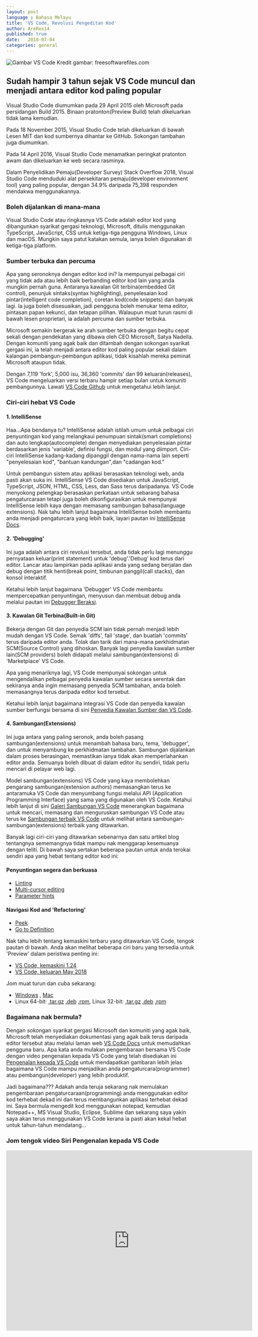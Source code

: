 ```yaml
---
layout: post
language : Bahasa Melayu
title: 'VS Code, Revolusi Pengeditan Kod'
author: AreRex14
published: true
date:   2018-07-04
categories: general
---
```

![Gambar VS Code](/assets/img/vscode3-copyrighted-freesoftwarefiles.jpg)
Kredit gambar: freesoftwarefiles.com

## Sudah hampir 3 tahun sejak VS Code muncul dan menjadi antara editor kod paling popular

Visual Studio Code diumumkan pada 29 April 2015 oleh Microsoft pada persidangan Build 2015. Binaan pratonton(Preview Build) telah dikeluarkan tidak lama kemudian.

Pada 18 November 2015, Visual Studio Code telah dikeluarkan di bawah Lesen MIT dan kod sumbernya dihantar ke GitHub. Sokongan tambahan juga diumumkan.

Pada 14 April 2016, Visual Studio Code menamatkan peringkat pratonton awam dan dikeluarkan ke web secara rasminya.


Dalam Penyelidikan Pemaju(Developer Survey) Stack Overflow 2018, Visual Studio Code menduduki alat persekitaran pemaju(developer environment tool) yang paling popular, dengan 34.9% daripada 75,398 responden mendakwa menggunakannya.

### Boleh dijalankan di mana-mana
Visual Studio Code atau ringkasnya VS Code adalah editor kod yang dibangunkan syarikat gergasi teknologi, Microsoft, ditulis menggunakan TypeScript, JavaScript, CSS untuk ketiga-tiga pengguna Windows, Linux dan macOS. Mungkin saya patut katakan semula, ianya boleh digunakan di ketiga-tiga platform. 

<!--more-->

### Sumber terbuka dan percuma
Apa yang seronoknya dengan editor kod ini? Ia mempunyai pelbagai ciri yang tidak ada atau lebih baik berbanding editor kod lain yang anda mungkin pernah guna. Antaranya kawalan Git terbina(embedded Git control), penunjuk sintaks(syntax highlighting), penyelesaian kod pintar(intelligent code completion), coretan kod(code snippets) dan banyak lagi. Ia juga boleh disesuaikan, jadi pengguna boleh menukar tema editor, pintasan papan kekunci, dan tetapan pilihan. Walaupun muat turun rasmi di bawah lesen proprietari, ia adalah percuma dan sumber terbuka. 

Microsoft semakin bergerak ke arah sumber terbuka dengan begitu cepat sekali dengan pendekatan yang dibawa oleh CEO Microsoft, Satya Nadella. Dengan komuniti yang agak baik dan ditambah dengan sokongan syarikat gergasi ini, ia telah menjadi antara editor kod paling popular sekali dalam kalangan pembangun-pembangun aplikasi, tidak kisahlah mereka peminat Microsoft ataupun tidak.

Dengan 7,119 'fork', 5,000 isu, 36,360 'commits' dan 99 keluaran(releases), VS Code mengeluarkan versi terbaru hampir setiap bulan untuk komuniti pembangunnya. Lawati [VS Code Github](https://github.com/Microsoft/vscode) untuk mengetahui lebih lanjut.

### Ciri-ciri hebat VS Code

#### 1. IntelliSense

Haa...Apa bendanya tu? IntelliSense adalah istilah umum untuk pelbagai ciri penyuntingan kod yang melangkaui penumpuan sintak(smart completions) dan auto lengkap(autocomplete) dengan menyediakan penyelesaian pintar berdasarkan jenis 'variable', definisi fungsi, dan modul yang diimport. Ciri-ciri IntelliSense kadang-kadang dipanggil dengan nama-nama lain seperti "penyelesaian kod", "bantuan kandungan",dan "cadangan kod."

Untuk pembangun sistem atau aplikasi berasaskan teknologi web, anda pasti akan suka ini. IntelliSense VS Code disediakan untuk JavaScript, TypeScript, JSON, HTML, CSS, Less, dan Sass terus daripadanya. VS Code menyokong pelengkap berasaskan perkataan untuk sebarang bahasa pengaturcaraan tetapi juga boleh dikonfigurasikan untuk mempunyai IntelliSense lebih kaya dengan memasang sambungan bahasa(language extensions). Nak tahu lebih lanjut bagaimana IntelliSense boleh membantu anda menjadi pengaturcara yang lebih baik, layari pautan ini [IntelliSense Docs](https://code.visualstudio.com/docs/editor/intellisense).

#### 2. 'Debugging'

Ini juga adalah antara ciri revolusi tersebut, anda tidak perlu lagi menunggu pernyataan keluar(print statement) untuk 'debug'.'Debug' kod terus dari editor. Lancar atau lampirkan pada aplikasi anda yang sedang berjalan dan debug dengan titik henti(break point, timbunan panggil(call stacks), dan konsol interaktif.

Ketahui lebih lanjut bagaimana 'Debugger' VS Code membantu mempercepatkan penyuntingan, menyusun dan membuat debug anda melalui pautan ini [Debugger Beraksi](https://code.visualstudio.com/docs/editor/debugging).

#### 3. Kawalan Git Terbina(Built-in Git)

Bekerja dengan Git dan penyedia SCM lain tidak pernah menjadi lebih mudah dengan VS Code. Semak 'diffs', fail 'stage', dan buatlah 'commits' terus daripada editor anda. Tolak dan tarik dari mana-mana perkhidmatan SCM(Source Control) yang dihoskan. Banyak lagi penyedia kawalan sumber lain(SCM providers) boleh didapati melalui sambungan(extensions) di 'Marketplace' VS Code. 

Apa yang menariknya lagi, VS Code mempunyai sokongan untuk mengendalikan pelbagai penyedia kawalan sumber secara serentak dan sekiranya anda ingin memasang penyedia SCM tambahan, anda boleh memasangnya terus daripada editor kod tersebut.

Ketahui lebih lanjut bagaimana integrasi VS Code dan penyedia kawalan sumber berfungsi bersama di sini [Penyedia Kawalan Sumber dan VS Code](https://code.visualstudio.com/docs/editor/versioncontrol).

#### 4. Sambungan(Extensions)

Ini juga antara yang paling seronok, anda boleh pasang sambungan(extensions) untuk menambah bahasa baru, tema, 'debugger', dan untuk menyambung ke perkhidmatan tambahan. Sambungan dijalankan dalam proses berasingan, memastikan ianya tidak akan memperlahankan editor anda. Semuanya boleh dibuat di dalam editor itu sendiri, tidak perlu mencari di pelayar web lagi.

Model sambungan(extensions) VS Code yang kaya membolehkan pengarang sambungan(extension authors) memasangkan terus ke antaramuka VS Code dan menyumbang fungsi melalui API (Application Programming Interface) yang sama yang digunakan oleh VS Code. Ketahui lebih lanjut di sini [Galeri Sambungan VS Code](https://code.visualstudio.com/docs/editor/extension-gallery) menerangkan bagaimana untuk mencari, memasang dan menguruskan sambungan VS Code atau terus ke [Sambungan terbaik VS Code](https://code.visualstudio.com/docs#top-extensions) untuk melihat antara sambungan-sambungan(extensions) 
terbaik yang ditawarkan.

Banyak lagi ciri-ciri yang ditawarkan sebenarnya dan satu artikel blog tentangnya sememangnya tidak mampu nak menggarap kesemuanya dengan teliti. Di bawah saya sertakan beberapa pautan untuk anda terokai sendiri apa yang hebat tentang editor kod ini:
#### Penyuntingan segera dan berkuasa
- [Linting](https://code.visualstudio.com/docs/languages/javascript#_linters)
- [Multi-cursor editing](https://code.visualstudio.com/docs/editor/codebasics#_multiple-selections-multicursor)
- [Parameter hints](https://code.visualstudio.com/docs/editor/intellisense#_intellisense-features)

#### Navigasi Kod and 'Refactoring'
- [Peek](https://code.visualstudio.com/docs/editor/editingevolved#_peek)
- [Go to Definition](https://code.visualstudio.com/docs/editor/editingevolved#_go-to-definition)

Nak tahu lebih tentang kemaskini terbaru yang ditawarkan VS Code, tengok pautan di bawah. Anda akan melihat beberapa ciri baru yang tersedia untuk 'Preview' dalam peristiwa penting ini:
- [VS Code, kemaskini 1.24](https://code.visualstudio.com/updates/v1_24)
- [VS Code, keluaran May 2018](https://www.youtube.com/watch?v=KdxigzrbCI0)

Jom muat turun dan cuba sekarang:
 - [Windows](https://vscode-update.azurewebsites.net/1.24.1/win32-x64/stable) , [Mac](https://vscode-update.azurewebsites.net/1.24.1/darwin/stable)  
 - Linux 64-bit: [.tar.gz](https://vscode-update.azurewebsites.net/1.24.1/linux-x64/stable) [.deb](https://vscode-update.azurewebsites.net/1.24.1/linux-deb-x64/stable) [.rpm](https://vscode-update.azurewebsites.net/1.24.1/linux-rpm-x64/stable), Linux 32-bit: [.tar.gz](https://vscode-update.azurewebsites.net/1.24.1/linux-ia32/stable) [.deb](https://vscode-update.azurewebsites.net/1.24.1/linux-deb-ia32/stable) [.rpm](https://vscode-update.azurewebsites.net/1.24.1/linux-rpm-ia32/stable)

### Bagaimana nak bermula?

Dengan sokongan syarikat gergasi Microsoft dan komuniti yang agak baik, Microsoft telah menyediakan dokumentasi yang agak baik terus daripada editor tersebut atau melalui laman web [VS Code Docs](https://code.visualstudio.com/docs) untuk memudahkan pengguna baru. Apa kata anda mulakan pengembaraan bersama VS Code dengan video pengenalan kepada VS Code yang telah disediakan ini [Pengenalan kepada VS Code](https://code.visualstudio.com/docs/getstarted/introvideos) untuk mendapatkan gambaran lebih jelas bagaimana VS Code mampu menjadikan anda pengaturcara(programmer) atau pembangun(developer) yang lebih produktif. 

Jadi bagaimana??? Adakah anda teruja sekarang nak memulakan pengembaraan pengaturcaraan(programming) anda menggunakan editor kod terhebat dekad ini dan terus membangunkan aplikasi terhebat dekad ini. Saya bermula mengedit kod menggunakan notepad, kemudian Notepad++, MS Visual Studio, Eclipse, Sublime dan sekarang saya yakin saya akan terus menggunakan VS Code kerana ia pasti akan kekal hebat untuk tahun-tahun mendatang...

### Jom tengok video Siri Pengenalan kepada VS Code

<iframe width="654" height="480" src="https://www.youtube.com/embed/SYRwSyjD8oI?list=PLj6YeMhvp2S5UgiQnBfvD7XgOMKs3O_G6" frameborder="0" allow="autoplay; encrypted-media" allowfullscreen alt="Video Siri Pengenalan VS Code"></iframe>